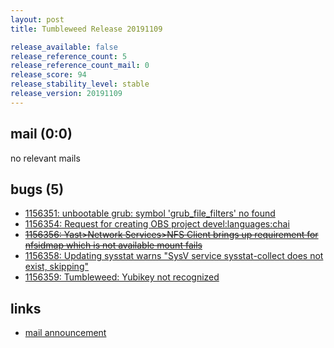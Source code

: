 ```yaml
---
layout: post
title: Tumbleweed Release 20191109

release_available: false
release_reference_count: 5
release_reference_count_mail: 0
release_score: 94
release_stability_level: stable
release_version: 20191109
---
```


## mail (0:0)

no relevant mails

## bugs (5)

<!--more-->

- [1156351: unbootable grub: symbol 'grub_file_filters' no found](https://bugzilla.opensuse.org/show_bug.cgi?id=1156351)
- [1156354: Request for creating OBS project devel:languages:chai](https://bugzilla.opensuse.org/show_bug.cgi?id=1156354)
- ~~[1156356: Yast>Network Services>NFS Client brings up requirement for nfsidmap which is not available mount fails](https://bugzilla.opensuse.org/show_bug.cgi?id=1156356)~~
- [1156358: Updating sysstat warns "SysV service sysstat-collect does not exist, skipping"](https://bugzilla.opensuse.org/show_bug.cgi?id=1156358)
- [1156359: Tumbleweed: Yubikey not recognized](https://bugzilla.opensuse.org/show_bug.cgi?id=1156359)



## links

- [mail announcement](https://lists.opensuse.org/opensuse-factory/2019-11/msg00122.html)
